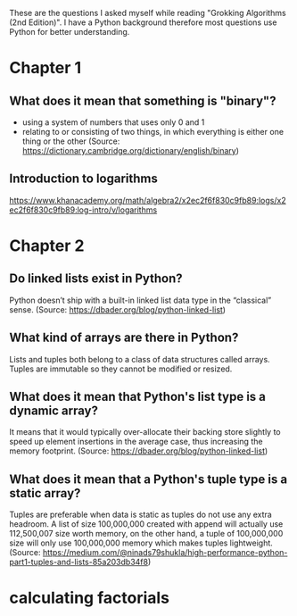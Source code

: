 These are the questions I asked myself while reading "Grokking Algorithms (2nd Edition)". I have a Python background therefore most questions use Python for better understanding.

# Chapter 1

## What does it mean that something is "binary"?
- using a system of numbers that uses only 0 and 1
- relating to or consisting of two things, in which everything is either one thing or the other 
(Source: https://dictionary.cambridge.org/dictionary/english/binary)

## Introduction to logarithms
https://www.khanacademy.org/math/algebra2/x2ec2f6f830c9fb89:logs/x2ec2f6f830c9fb89:log-intro/v/logarithms

# Chapter 2

## Do linked lists exist in Python?
Python doesn’t ship with a built-in linked list data type in the “classical” sense. 
(Source: https://dbader.org/blog/python-linked-list)

## What kind of arrays are there in Python?
Lists and tuples both belong to a class of data structures called arrays. Tuples are immutable so they cannot be modified or resized.

## What does it mean that Python's list type is a dynamic array?
It means that it would typically over-allocate their backing store slightly to speed up element insertions in the average case, thus increasing the memory footprint. 
(Source: https://dbader.org/blog/python-linked-list)

## What does it mean that a Python's tuple type is a static array?
Tuples are preferable when data is static as tuples do not use any extra headroom. A list of size 100,000,000 created with append will actually use 112,500,007 size worth memory, on the other hand, a tuple of 100,000,000 size will only use 100,000,000 memory which makes tuples lightweight.
(Source: https://medium.com/@ninads79shukla/high-performance-python-part1-tuples-and-lists-85a203db34f8)

# calculating factorials 